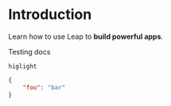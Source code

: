 # Introduction

Learn how to use Leap to **build powerful apps**.

Testing docs

`higlight`

``` json
{
    "foo": "bar"
}
```
